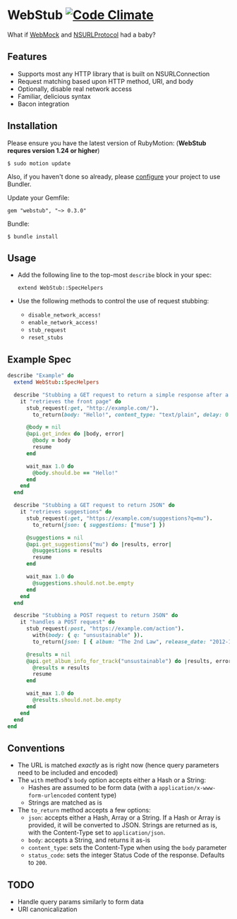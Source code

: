 WebStub [![Code Climate](https://codeclimate.com/badge.png)](https://codeclimate.com/github/mattgreen/webstub)
======

What if [WebMock](https://github.com/bblimke/webmock) and [NSURLProtocol](https://developer.apple.com/library/mac/#documentation/Cocoa/Reference/Foundation/Classes/NSURLProtocol_Class/Reference/Reference.html) had a baby?

Features
------------
* Supports most any HTTP library that is built on NSURLConnection
* Request matching based upon HTTP method, URI, and body
* Optionally, disable real network access
* Familiar, delicious syntax
* Bacon integration

Installation
------------
Please ensure you have the latest version of RubyMotion: (**WebStub requres version 1.24 or higher**)

    $ sudo motion update

Also, if you haven't done so already, please [configure](http://thunderboltlabs.com/posts/using-bundler-with-rubymotion) your project to use Bundler.

Update your Gemfile:

    gem "webstub", "~> 0.3.0"

Bundle:

    $ bundle install

Usage
-----
* Add the following line to the top-most `describe` block in your spec:

    `extend WebStub::SpecHelpers`

* Use the following methods to control the use of request stubbing:
  - `disable_network_access!`
  - `enable_network_access!`
  - `stub_request`
  - `reset_stubs`

Example Spec
------------

```ruby
describe "Example" do
  extend WebStub::SpecHelpers

  describe "Stubbing a GET request to return a simple response after a delay" do
    it "retrieves the front page" do
      stub_request(:get, "http://example.com/").
        to_return(body: "Hello!", content_type: "text/plain", delay: 0.3)

      @body = nil
      @api.get_index do |body, error|
        @body = body
        resume
      end

      wait_max 1.0 do
        @body.should.be == "Hello!"
      end
    end
  end

  describe "Stubbing a GET request to return JSON" do
    it "retrieves suggestions" do
      stub_request(:get, "https://example.com/suggestions?q=mu").
        to_return(json: { suggestions: ["muse"] })

      @suggestions = nil
      @api.get_suggestions("mu") do |results, error|
        @suggestions = results
        resume
      end

      wait_max 1.0 do
        @suggestions.should.not.be.empty
      end
    end
  end

  describe "Stubbing a POST request to return JSON" do
    it "handles a POST request" do
      stub_request(:post, "https://example.com/action").
        with(body: { q: "unsustainable" }).
        to_return(json: [ { album: "The 2nd Law", release_date: "2012-10-01", artist: "Muse" } ])

      @results = nil
      @api.get_album_info_for_track("unsustainable") do |results, error|
        @results = results
        resume
      end

      wait_max 1.0 do
        @results.should.not.be.empty
      end
    end
  end
end
```

Conventions
-----------------
- The URL is matched *exactly* as is right now (hence query parameters need to be included and encoded)
- The `with` method's `body` option accepts either a Hash or a String:
  - Hashes are assumed to be form data (with a `application/x-www-form-urlencoded` content type)
  - Strings are matched as is
- The `to_return` method accepts a few options:
  - `json`: accepts either a Hash, Array or a String. If a Hash or Array is provided, it will be converted to JSON. Strings are returned as is, with the Content-Type set to `application/json`.
  - `body`: accepts a String, and returns it as-is
  - `content_type`: sets the Content-Type when using the `body` parameter
  - `status_code`: sets the integer Status Code of the response. Defaults to `200`.

TODO
---------
* Handle query params similarly to form data
* URI canonicalization

